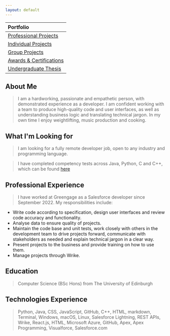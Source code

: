 ```yaml
---
layout: default
---
```


<!-- [Link to another page](./another-page.html). -->


| Portfolio                                                      |
|:---------------------------------------------------------------|
| [Professional Projects](./pages/salesforce-projects.html)      |
| [Individual Projects](./pages/individual-projects.html)        | 
| [Group Projects](./pages/group-projects.html)                  | 
| [Awards & Certifications](./pages/awards-and-certifications.md)|
| [Undergraduate Thesis](./pages/undergraduate-thesis.html)      |


## About Me

> I am a hardworking, passionate and empathetic person, with demonstrated experience as a developer. I am confident working with a team to produce high-quality code and user interfaces, as well as understanding business logic and translating technical jargon. In my own time I enjoy weightlifting, music production and cooking.

## What I'm Looking for

> I am looking for a fully remote developer job, open to any industry and programming language.

> I have completed competency tests across Java, Python, C and C++, which can be found [here](https://github.com/moaylesbury/Language-Competency)

## Professional Experience
> I have worked at Greengage as a Salesforce developer since September 2022. My responsibilities include:

* Write code according to specification, design user interfaces and review code accuracy and functionality.
* Analyse data to ensure quality of projects.
* Maintain the code base and unit tests, work closely with others in the development team to drive projects forward, communicate with stakeholders as needed and explain technical jargon in a clear way.
* Present projects to the business and provide training on how to use them.
* Manage projects through Wrike.

## Education

> Computer Science (BSc Hons) from The University of Edinburgh

## Technologies Experience

> Python, Java, CSS, JavaScript, GitHub, C++, HTML, markdown, Terminal, Windows, macOS, Linux, Salesforce Lightning, REST APIs, Wrike, React.js, HTML, Microsoft Azure, GitHub, Apex, Apex Programming, Visualforce, Salesforce.com
